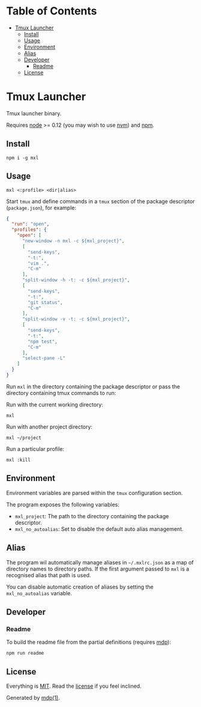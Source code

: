 Table of Contents
=================

* [Tmux Launcher](#tmux-launcher)
  * [Install](#install)
  * [Usage](#usage)
  * [Environment](#environment)
  * [Alias](#alias)
  * [Developer](#developer)
    * [Readme](#readme)
  * [License](#license)

Tmux Launcher
=============

Tmux launcher binary.

Requires [node](http://nodejs.org) >= 0.12 (you may wish to use [nvm](https://github.com/creationix/nvm)) and [npm](http://www.npmjs.org).

## Install

```
npm i -g mxl
```

## Usage

```
mxl <:profile> <dir|alias>
```

Start `tmux` and define commands in a `tmux` section of the package descriptor 
(`package.json`), for example:

```json
{
  "run": "open",
  "profiles": {
    "open": [
      "new-window -n mxl -c ${mxl_project}",
      [
        "send-keys",
        "-t:",
        "vim .",
        "C-m"
      ],
      "split-window -h -t: -c ${mxl_project}",
      [
        "send-keys",
        "-t:",
        "git status",
        "C-m"
      ],
      "split-window -v -t: -c ${mxl_project}",
      [
        "send-keys",
        "-t:",
        "npm test",
        "C-m"
      ],
      "select-pane -L"
    ]
  }
}
```

Run `mxl` in the directory containing the package descriptor or pass 
the directory containing tmux commands to run:

Run with the current working directory:

```
mxl
```

Run with another project directory:

```
mxl ~/project
```

Run a particular profile:

```
mxl :kill
```

## Environment

Environment variables are parsed within the `tmux` configuration section.

The program exposes the following variables:

* `mxl_project`: The path to the directory containing the package descriptor.
* `mxl_no_autoalias`: Set to disable the default auto alias management.

## Alias

The program wil automatically manage aliases in `~/.mxlrc.json` as a map of 
directory names to directory paths. If the first argument passed to `mxl` is a 
recognised alias that path is used.

You can disable automatic creation of aliases by setting the `mxl_no_autoalias` 
variable.

## Developer

### Readme

To build the readme file from the partial definitions (requires [mdp](https://github.com/freeformsystems/mdp)):

```
npm run readme
```

## License

Everything is [MIT](http://en.wikipedia.org/wiki/MIT_License). Read the [license](https://github.com/freeformsystems/mxl/blob/master/LICENSE) if you feel inclined.

Generated by [mdp(1)](https://github.com/freeformsystems/mdp).

[node]: http://nodejs.org
[npm]: http://www.npmjs.org
[mdp]: https://github.com/freeformsystems/mdp
[nvm]: https://github.com/creationix/nvm

